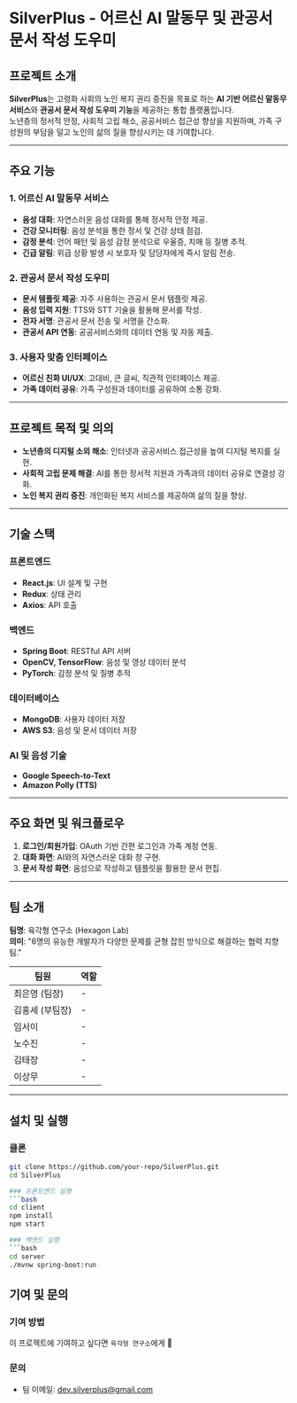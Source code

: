 # SilverPlus - 어르신 AI 말동무 및 관공서 문서 작성 도우미
<!-- 로고 이미지를 프로젝트에 추가한 경우 경로를 수정하세요 -->

## 프로젝트 소개
**SilverPlus**는 고령화 사회의 노인 복지 권리 증진을 목표로 하는 **AI 기반 어르신 말동무 서비스**와 **관공서 문서 작성 도우미 기능**을 제공하는 통합 플랫폼입니다.  
노년층의 정서적 안정, 사회적 고립 해소, 공공서비스 접근성 향상을 지원하며, 가족 구성원의 부담을 덜고 노인의 삶의 질을 향상시키는 데 기여합니다.

---

## 주요 기능

### 1. 어르신 AI 말동무 서비스
- **음성 대화**: 자연스러운 음성 대화를 통해 정서적 안정 제공.
- **건강 모니터링**: 음성 분석을 통한 정서 및 건강 상태 점검.
- **감정 분석**: 언어 패턴 및 음성 감정 분석으로 우울증, 치매 등 질병 추적.
- **긴급 알림**: 위급 상황 발생 시 보호자 및 담당자에게 즉시 알림 전송.

### 2. 관공서 문서 작성 도우미
- **문서 템플릿 제공**: 자주 사용하는 관공서 문서 템플릿 제공.
- **음성 입력 지원**: TTS와 STT 기술을 활용해 문서를 작성.
- **전자 서명**: 관공서 문서 전송 및 서명을 간소화.
- **관공서 API 연동**: 공공서비스와의 데이터 연동 및 자동 제출.

### 3. 사용자 맞춤 인터페이스
- **어르신 친화 UI/UX**: 고대비, 큰 글씨, 직관적 인터페이스 제공.
- **가족 데이터 공유**: 가족 구성원과 데이터를 공유하여 소통 강화.

---

## 프로젝트 목적 및 의의
- **노년층의 디지털 소외 해소**: 인터넷과 공공서비스 접근성을 높여 디지털 복지를 실현.
- **사회적 고립 문제 해결**: AI를 통한 정서적 지원과 가족과의 데이터 공유로 연결성 강화.
- **노인 복지 권리 증진**: 개인화된 복지 서비스를 제공하여 삶의 질을 향상.

---

## 기술 스택

### **프론트엔드**
- **React.js**: UI 설계 및 구현
- **Redux**: 상태 관리
- **Axios**: API 호출

### **백엔드**
- **Spring Boot**: RESTful API 서버
- **OpenCV, TensorFlow**: 음성 및 영상 데이터 분석
- **PyTorch**: 감정 분석 및 질병 추적

### **데이터베이스**
- **MongoDB**: 사용자 데이터 저장
- **AWS S3**: 음성 및 문서 데이터 저장

### **AI 및 음성 기술**
- **Google Speech-to-Text**
- **Amazon Polly (TTS)**

---

## 주요 화면 및 워크플로우
1. **로그인/회원가입**: OAuth 기반 간편 로그인과 가족 계정 연동.
2. **대화 화면**: AI와의 자연스러운 대화 창 구현.
3. **문서 작성 화면**: 음성으로 작성하고 템플릿을 활용한 문서 편집.

---

## 팀 소개

**팀명**: 육각형 연구소 (Hexagon Lab)  
**의미**: "6명의 유능한 개발자가 다양한 문제를 균형 잡힌 방식으로 해결하는 협력 지향 팀."

| 팀원        | 역할                           |
|-------------|--------------------------------|
| 최은영 (팀장) | - |
| 김홍세 (부팀장)      | - |
| 임서이      | -  |
| 노수진      | -  |
| 김태장      | -  |
| 이상무      | -  |

---

## 설치 및 실행

### 클론
```bash
git clone https://github.com/your-repo/SilverPlus.git
cd SilverPlus

### 프론트엔드 실행
```bash
cd client
npm install
npm start

### 백엔드 실행
```bash
cd server
./mvnw spring-boot:run
```

## 기여 및 문의
### 기여 방법
이 프로젝트에 기여하고 싶다면 `육각형 연구소`에게 🙌
### 문의
- 팀 이메일: dev.silverplus@gmail.com
